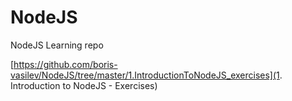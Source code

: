 # NodeJS
NodeJS Learning repo

[https://github.com/boris-vasilev/NodeJS/tree/master/1.IntroductionToNodeJS_exercises](1. Introduction to NodeJS - Exercises)
